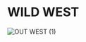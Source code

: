 # WILD WEST

![OUT WEST (1)](https://user-images.githubusercontent.com/87202541/132261585-bd043149-2d1b-4676-a67f-ee708f6b4a2b.png)

